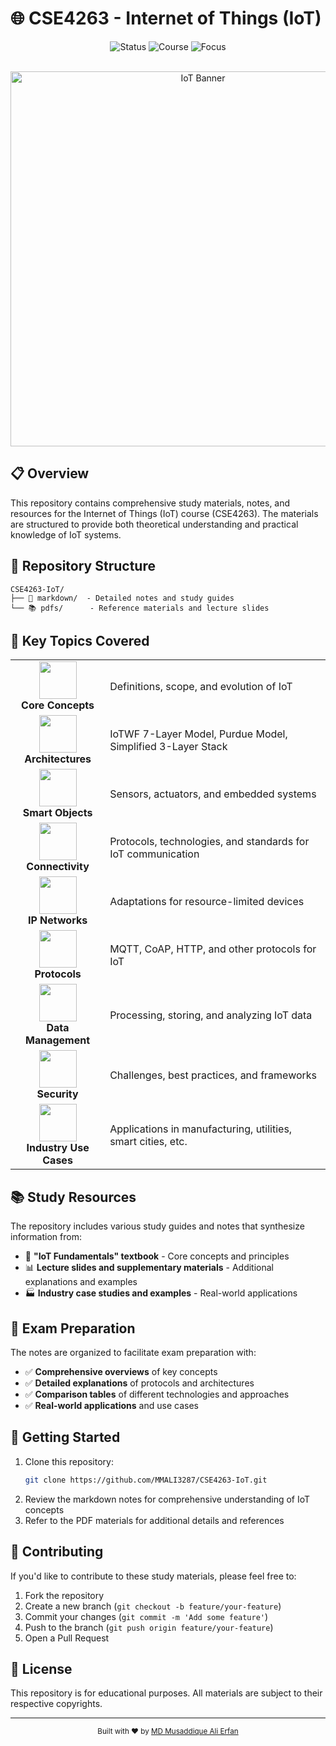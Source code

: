 # 🌐 CSE4263 - Internet of Things (IoT)

<div align="center">
  <img src="https://img.shields.io/badge/Status-Active-brightgreen?style=for-the-badge" alt="Status" />
  <img src="https://img.shields.io/badge/Course-CSE4263-blue?style=for-the-badge" alt="Course" />
  <img src="https://img.shields.io/badge/Focus-IoT-orange?style=for-the-badge" alt="Focus" />
</div>

<br>

<p align="center">
  <img src="https://cdn.pixabay.com/photo/2019/09/09/08/23/internet-of-things-4463032_1280.jpg" alt="IoT Banner" width="600px" />
</p>

## 📋 Overview

This repository contains comprehensive study materials, notes, and resources for the Internet of Things (IoT) course (CSE4263). The materials are structured to provide both theoretical understanding and practical knowledge of IoT systems.

## 📁 Repository Structure

```
CSE4263-IoT/
├── 📝 markdown/  - Detailed notes and study guides
└── 📚 pdfs/      - Reference materials and lecture slides
```

## 🎯 Key Topics Covered

<table>
  <tr>
    <td align="center"><img src="https://img.icons8.com/color/48/000000/idea.png" width="60px" /><br><b>Core Concepts</b></td>
    <td>Definitions, scope, and evolution of IoT</td>
  </tr>
  <tr>
    <td align="center"><img src="https://img.icons8.com/color/48/000000/workflow.png" width="60px" /><br><b>Architectures</b></td>
    <td>IoTWF 7-Layer Model, Purdue Model, Simplified 3-Layer Stack</td>
  </tr>
  <tr>
    <td align="center"><img src="https://img.icons8.com/color/48/000000/electronics.png" width="60px" /><br><b>Smart Objects</b></td>
    <td>Sensors, actuators, and embedded systems</td>
  </tr>
  <tr>
    <td align="center"><img src="https://img.icons8.com/color/48/000000/wifi--v1.png" width="60px" /><br><b>Connectivity</b></td>
    <td>Protocols, technologies, and standards for IoT communication</td>
  </tr>
  <tr>
    <td align="center"><img src="https://img.icons8.com/color/48/000000/ip-address.png" width="60px" /><br><b>IP Networks</b></td>
    <td>Adaptations for resource-limited devices</td>
  </tr>
  <tr>
    <td align="center"><img src="https://img.icons8.com/color/48/000000/api-settings.png" width="60px" /><br><b>Protocols</b></td>
    <td>MQTT, CoAP, HTTP, and other protocols for IoT</td>
  </tr>
  <tr>
    <td align="center"><img src="https://img.icons8.com/color/48/000000/database.png" width="60px" /><br><b>Data Management</b></td>
    <td>Processing, storing, and analyzing IoT data</td>
  </tr>
  <tr>
    <td align="center"><img src="https://img.icons8.com/color/48/000000/security-checked.png" width="60px" /><br><b>Security</b></td>
    <td>Challenges, best practices, and frameworks</td>
  </tr>
  <tr>
    <td align="center"><img src="https://img.icons8.com/color/48/000000/factory.png" width="60px" /><br><b>Industry Use Cases</b></td>
    <td>Applications in manufacturing, utilities, smart cities, etc.</td>
  </tr>
</table>

## 📚 Study Resources

The repository includes various study guides and notes that synthesize information from:

- 📕 **"IoT Fundamentals" textbook** - Core concepts and principles
- 📊 **Lecture slides and supplementary materials** - Additional explanations and examples
- 🏭 **Industry case studies and examples** - Real-world applications

## 📝 Exam Preparation

The notes are organized to facilitate exam preparation with:

- ✅ **Comprehensive overviews** of key concepts
- ✅ **Detailed explanations** of protocols and architectures
- ✅ **Comparison tables** of different technologies and approaches
- ✅ **Real-world applications** and use cases

## 🚀 Getting Started

1. Clone this repository:
   ```bash
   git clone https://github.com/MMALI3287/CSE4263-IoT.git
   ```
2. Review the markdown notes for comprehensive understanding of IoT concepts
3. Refer to the PDF materials for additional details and references

## 🤝 Contributing

If you'd like to contribute to these study materials, please feel free to:

1. Fork the repository
2. Create a new branch (`git checkout -b feature/your-feature`)
3. Commit your changes (`git commit -m 'Add some feature'`)
4. Push to the branch (`git push origin feature/your-feature`)
5. Open a Pull Request

## 📜 License

This repository is for educational purposes. All materials are subject to their respective copyrights.

---

<div align="center">
  <sub>Built with ❤️ by <a href="https://github.com/MMALI3287">MD Musaddique Ali Erfan</a></sub>
</div>

